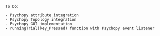 
    To Do: 
    
    - Psychopy attribute integration 
    - Psychopy Topology integration 
    - Psychopy GUI implementation 
    - runningTrial(key_Pressed) function with Psychopy event listener 
    
    